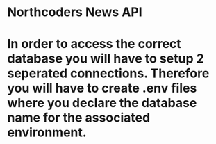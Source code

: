 # Northcoders News API

# In order to access the correct database you will have to setup 2 seperated connections. Therefore you will have to create .env files where you declare the database name for the associated environment.